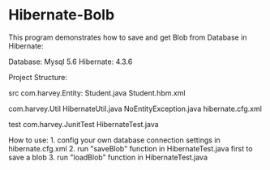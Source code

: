 # Hibernate-Bolb

This program demonstrates how to save and get Blob from Database in Hibernate:

Database: Mysql 5.6
Hibernate: 4.3.6

Project Structure:

src
 com.harvey.Entity:
	    Student.java
	    Student.hbm.xml

 com.harvey.Util
	    HibernateUtil.java
	    NoEntityException.java
 hibernate.cfg.xml

test
 com.harvey.JunitTest
     HibernateTest.java


How to use:
	1. config your own database connection settings in hibernate.cfg.xml
	2. run "saveBlob" function in HibernateTest.java first to save a blob 
	3. run "loadBlob" function in HibernateTest.java
